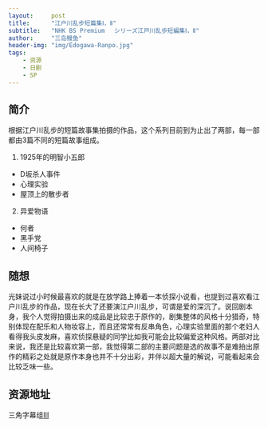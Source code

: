 ```yaml
---
layout:     post
title:      "江户川乱步短篇集Ⅰ，Ⅱ"
subtitle:   "NHK BS Premium 　シリーズ江戸川乱歩短編集Ⅰ，Ⅱ"
author:     "三岛鳗鱼"
header-img: "img/Edogawa-Ranpo.jpg"
tags:
    - 资源
    - 日剧
    - SP
---
```


## 简介
根据江户川乱步的短篇故事集拍摄的作品，这个系列目前到为止出了两部，每一部都由3篇不同的短篇故事组成。
1. 1925年的明智小五郎
* D坂杀人事件
* 心理实验
* 屋顶上的散步者

2. 异爱物语
* 何者
* 黑手党
* 人间椅子

## 随想
光妹说过小时候最喜欢的就是在放学路上捧着一本侦探小说看，也提到过喜欢看江户川乱步的作品，现在长大了还要演江户川乱步，可谓是爱的深沉了。说回剧本身，我个人觉得拍摄出来的成品是比较忠于原作的，剧集整体的风格十分猎奇，特别体现在配乐和人物妆容上，而且还常常有反串角色，心理实验里面的那个老妇人看得我头皮发麻，喜欢侦探悬疑的同学比如我可能会比较偏爱这种风格。两部对比来说，我还是比较喜欢第一部，我觉得第二部的主要问题是选的故事不是难拍出原作的精彩之处就是原作本身也并不十分出彩，并伴以超大量的解说，可能看起来会比较乏味一些。

## 资源地址

三角字幕组[Ⅰ](http://pssclub.com/forum.php?mod=viewthread&tid=15472)[Ⅱ](http://pssclub.com/forum.php?mod=viewthread&tid=17016)
